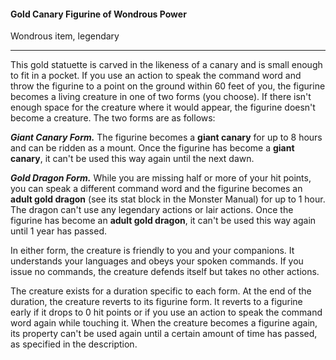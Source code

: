 #### Gold Canary Figurine of Wondrous Power

Wondrous item, legendary

---

This gold statuette is carved in the likeness of a canary and is small enough to fit in a pocket. If you use an action to speak the command word and throw the figurine to a point on the ground within 60 feet of you, the figurine becomes a living creature in one of two forms (you choose). If there isn't enough space for the creature where it would appear, the figurine doesn't become a creature. The two forms are as follows:

***Giant Canary Form.*** The figurine becomes a **giant canary** for up to 8 hours and can be ridden as a mount. Once the figurine has become a **giant canary**, it can't be used this way again until the next dawn.

***Gold Dragon Form.*** While you are missing half or more of your hit points, you can speak a different command word and the figurine becomes an **adult gold dragon** (see its stat block in the Monster Manual) for up to 1 hour. The dragon can't use any legendary actions or lair actions. Once the figurine has become an **adult gold dragon**, it can't be used this way again until 1 year has passed.

In either form, the creature is friendly to you and your companions. It understands your languages and obeys your spoken commands. If you issue no commands, the creature defends itself but takes no other actions.

The creature exists for a duration specific to each form. At the end of the duration, the creature reverts to its figurine form. It reverts to a figurine early if it drops to 0 hit points or if you use an action to speak the command word again while touching it. When the creature becomes a figurine again, its property can't be used again until a certain amount of time has passed, as specified in the description.